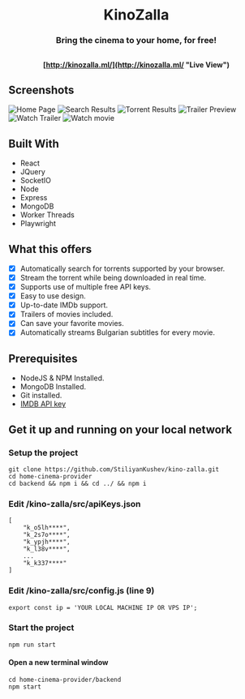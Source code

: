 <h1 align="center">KinoZalla</h1>
<h3 align="center">Bring the cinema to your home, for free!</h4>

## <h4 align="center">[http://kinozalla.ml/](http://kinozalla.ml/ "Live View")</h4>

## Screenshots

![Home Page](https://i.imgur.com/tVEmoYe.png)
![Search Results](https://i.imgur.com/CkgobQV.png)
![Torrent Results](https://i.imgur.com/LAjoNz6.png)
![Trailer Preview](https://i.imgur.com/G9gLZnH.png)
![Watch Trailer](https://i.imgur.com/7qUN80n.png)
![Watch movie](https://i.imgur.com/qw0cbjq.png)

## Built With

- React
- JQuery
- SocketIO
- Node
- Express
- MongoDB
- Worker Threads
- Playwright

## What this offers

- [x] Automatically search for torrents supported by your browser.
- [x] Stream the torrent while being downloaded in real time.
- [x] Supports use of multiple free  API keys. 
- [x] Easy to use design.
- [x] Up-to-date IMDb support.
- [x] Trailers of movies included.
- [x] Can save your favorite movies.
- [x] Automatically streams Bulgarian subtitles for every movie.

## Prerequisites
- NodeJS & NPM Installed.
- MongoDB Installed.
- Git installed.
- [IMDB API key](https://imdb-api.com/Identity/Account/Register)

## Get it up and running on your local network

### Setup the project
```
git clone https://github.com/StiliyanKushev/kino-zalla.git
cd home-cinema-provider
cd backend && npm i && cd ../ && npm i
```

### Edit /kino-zalla/src/apiKeys.json
```
[
	"k_o5lh****",
	"k_2s7o****",
	"k_ypjh****",
	"k_l38v****",
	...
	"k_k337****"
]
```

### Edit /kino-zalla/src/config.js (line 9)
```
export const ip = 'YOUR LOCAL MACHINE IP OR VPS IP';
```

### Start the project
```
npm run start
```
#### Open a new terminal window
```
cd home-cinema-provider/backend
npm start
```
